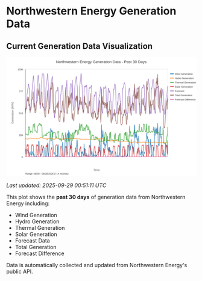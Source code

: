 # Northwestern Energy Generation Data

## Current Generation Data Visualization

![Northwestern Energy Generation Data](images/nwe_generation_plot.svg)

*Last updated: 2025-09-29 00:51:11 UTC*

This plot shows the **past 30 days** of generation data from Northwestern Energy including:
- Wind Generation
- Hydro Generation  
- Thermal Generation
- Solar Generation
- Forecast Data
- Total Generation
- Forecast Difference

Data is automatically collected and updated from Northwestern Energy's public API.

